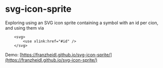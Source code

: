 # svg-icon-sprite

Exploring using an SVG icon sprite containing a symbol with an id per cion, and using them via 
```
    <svg>
        <use xlink:href="#id" />
    </svg>
```

Demo: [https://franzheidl.github.io/svg-icon-sprite/](https://franzheidl.github.io/svg-icon-sprite/)